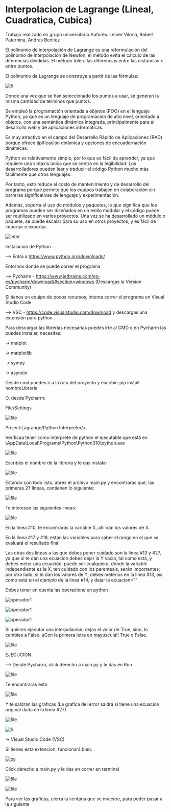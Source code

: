 # Interpolacion de Lagrange (Lineal, Cuadratica, Cubica)
Trabajo realizado en grupo universitario
Autores: Leiner Viloria, Robert Paternina, Andres Benitez

El polinomio de interpolación de Lagrange es una reformulación del polinomio de interpolación de Newton, el método evita el cálculo de las diferencias divididas. El método tolera las diferencias entre las distancias x entre puntos.

El polinomio de Lagrange se construye a partir de las fórmulas:

![fi](https://user-images.githubusercontent.com/88936718/171045499-405487b4-b596-4e23-9d26-83efb0d1f8e3.png)

Donde una vez que se han seleccionado los puntos a usar, se generan la misma cantidad de términos que puntos.

Se empleó la programación orientada a objetos (POO) en el lenguaje Python, ya que es un lenguaje de programación de alto nivel, orientado a objetos, con una semántica dinámica integrada, principalmente para el desarrollo web y de aplicaciones informáticas.

Es muy atractivo en el campo del Desarrollo Rápido de Aplicaciones (RAD) porque ofrece tipificación dinámica y opciones de encuadernación dinámicas.

Python es relativamente simple, por lo que es fácil de aprender, ya que requiere una sintaxis única que se centra en la legibilidad. Los desarrolladores pueden leer y traducir el código Python mucho más fácilmente que otros lenguajes.

Por tanto, esto reduce el costo de mantenimiento y de desarrollo del programa porque permite que los equipos trabajen en colaboración sin barreras significativas de lenguaje y experimentación.

Además, soporta el uso de módulos y paquetes, lo que significa que los programas pueden ser diseñados en un estilo modular y el código puede ser reutilizado en varios proyectos. Una vez se ha desarrollado un módulo o paquete, se puede escalar para su uso en otros proyectos, y es fácil de importar o exportar.

![inter](https://user-images.githubusercontent.com/88936718/171045885-a38ab9c6-6bf5-47f8-b8c3-cca8aca99191.png)

Instalacion de Python

--> Entra a https://www.python.org/downloads/

Entornos donde se puede correr el programa

--> Pycharm - https://www.jetbrains.com/es-es/pycharm/download/#section=windows (Descargas la Version Community)

Si tienes un equipo de pocos recursos, intenta correr el programa en Visual Studio Code

--> VSC - https://code.visualstudio.com/download y descargas una extensión para python

Para descargar las librerias necesarias puedes irte al CMD o en Pycharm las puedes instalar, necesitas:

-> matplot

-> matplotlib

-> sympy

-> asyncio

Desde cmd puedes ir a la ruta del proyecto y escribir: pip install nombreLibreria

O, desde Pycharm:

File/Settings

![file](https://user-images.githubusercontent.com/88936718/170803338-cf056ea3-f28a-46fd-baed-f86ba725433e.png)

Project:Lagrange/Python Interpreter/+

Verificaa tener como interprete de python el ejecutable que está en \AppData\Local\Programs\Python\Python310\python.exe

![file](https://user-images.githubusercontent.com/88936718/170803380-ff743005-6a83-4181-a007-e21b775440d2.png)

Escribes el nombre de la libreria y le das instalar

![file](https://user-images.githubusercontent.com/88936718/170803412-02c23aa3-90ed-4655-842b-50f262a31c86.png)

Estando con todo listo, abres el archivo main.py y encontrarás que, las primeras 27 lineas, contienen lo siguiente:

![file](https://user-images.githubusercontent.com/88936718/171213917-19e84f3b-cb0e-4763-8e2d-1dc13d46ac50.png)

Te interesan las siguientes lineas:

![file](https://user-images.githubusercontent.com/88936718/171214241-396b7f96-c298-47c3-9bf9-dcaaee8de45c.png)

En la linea #10, te encontrarás la variable X, ahí irán los valores de X.

En la linea #17 y #18, están las variables para saber el rango en el que se evaluará el resultado final

Las otras dos lineas a las que debes poner cuidado son la linea #13 y #27, ya que si te dan una ecuacion debes dejar la Y vacia, tal como está, y debes meter una ecuación, puede ser cualquiera, donde la variable independiente es la X, ten cuidado con los parentesis, serán importantes; por otro lado, si te dan los valores de Y, debes meterlos en la linea #13, así como está en el ejemplo de la linea #14, y dejar la ecuacion=""

Debes tener en cuenta las operacione en python

![operador1](https://user-images.githubusercontent.com/88936718/171237136-f7ead323-39ad-4b13-b63e-f9fb6d6d320d.png)

![operador1](https://user-images.githubusercontent.com/88936718/171239441-2e91bf92-056b-495a-a7c6-731ddcd657bc.png)

![operador1](https://user-images.githubusercontent.com/88936718/171240897-fa9dc1f5-1169-4346-8675-97f5018a9c0f.png)

Si quieres ejecutar una interpolacion, dejas el valor de True, sino, lo cambias a False. ¡¡Con la primera letra en mayúscula!! True o False.

![file](https://user-images.githubusercontent.com/88936718/171214615-80249eea-f54a-4d37-bc9c-4e6460d0ffb4.png)

EJECUCION

--> Desde Pycharm, click derecho a main.py y le das en Run

![file](https://user-images.githubusercontent.com/88936718/170803816-bea9c20d-2341-4e1a-a74e-dbbc34c8455f.png)

Te encontrarás esto

![file](https://user-images.githubusercontent.com/88936718/171214796-cf3a34bf-7083-41e4-b01f-cf3dbbedd5ed.png)

Y te saldran las graficas (La grafica del error saldrá si tiene una ecuacion original dada en la linea #27)

![file](https://user-images.githubusercontent.com/88936718/171043664-7a6e4f05-664c-41e1-9824-38a97c09a767.png)

![fi](https://user-images.githubusercontent.com/88936718/171043721-9b75c6c9-8c07-4a47-9591-211273367a38.png)

-> Visual Studio Code (VSC)

Si tienes esta extencion, funcionará bien.

![py](https://user-images.githubusercontent.com/88936718/170803987-87147f33-86d9-4b55-ba5b-c9758aee7fd4.png)

Click derecho a main.py y le das en correr en terminal

![file](https://user-images.githubusercontent.com/88936718/170804036-0c04e87d-5a88-440d-a4ad-0e43f1771b01.png)

![file](https://user-images.githubusercontent.com/88936718/171215097-c1deeb91-926d-4103-ba48-233491b1174b.png)

Para ver las graficas, cierra la ventana que se muestre, para poder pasar a la siguiente

